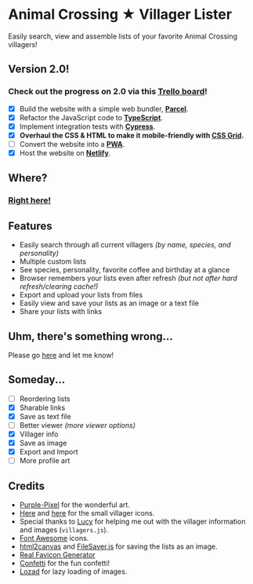 # Animal Crossing ★ Villager Lister
Easily search, view and assemble lists of your favorite Animal Crossing villagers!

## Version 2.0!
### Check out the progress on 2.0 via this **[Trello board](https://trello.com/b/DD4k8ncM)**!

 - [x] Build the website with a simple web bundler, **[Parcel](https://parceljs.org)**.
 - [x] Refactor the JavaScript code to **[TypeScript](https://www.typescriptlang.org)**.
 - [x] Implement integration tests with **[Cypress](https://www.cypress.io)**.
 - [x] **Overhaul the CSS & HTML to make it mobile-friendly with [CSS Grid](https://css-tricks.com/snippets/css/complete-guide-grid/).**
 - [ ] Convert the website into a **[PWA](https://developers.google.com/web/progressive-web-apps/)**.
 - [x] Host the website on **[Netlify](https://www.netlify.com/)**.

## Where?
### [**Right here!**](https://maxzilla60.github.io/AC-Lister/)

## Features
- Easily search through all current villagers *(by name, species, and personality)*
- Multiple custom lists
- See species, personality, favorite coffee and birthday at a glance
- Browser remembers your lists even after refresh *(but not after hard refresh/clearing cache!)*
- Export and upload your lists from files
- Easily view and save your lists as an image or a text file
- Share your lists with links

## Uhm, there's something wrong...
Please go [here](https://github.com/Maxzilla60/AC-Lister/issues) and let me know!

## Someday...
- [ ] Reordering lists
- [x] Sharable links
- [x] Save as text file
- [ ] Better viewer *(more viewer options)*
- [x] Villager info
- [x] Save as image
- [x] Export and Import
- [ ] More profile art

## Credits
- [Purple-Pixel](https://purple-pixel.tumblr.com/) for the wonderful art.
- [Here](http://kelseycrossing.com/post/149344517906/animal-crossing-pixel-masterpost) and [here](http://reguluscrossing.tumblr.com/post/153233705592/tried-to-edit-some-of-rehoeass-pixels-to-make) for the small villager icons.
- Special thanks to [Lucy](http://laxatite.tumblr.com/) for helping me out with the villager information and images (`villagers.js`).
- [Font Awesome](http://fontawesome.io/) icons.
- [html2canvas](https://html2canvas.hertzen.com/) and [FileSaver.js](https://github.com/eligrey/FileSaver.js/) for saving the lists as an image.
- [Real Favicon Generator](http://realfavicongenerator.net/)
- [Confetti](https://github.com/catdad/canvas-confetti) for the fun confetti!
- [Lozad](https://apoorv.pro/lozad.js/) for lazy loading of images.
